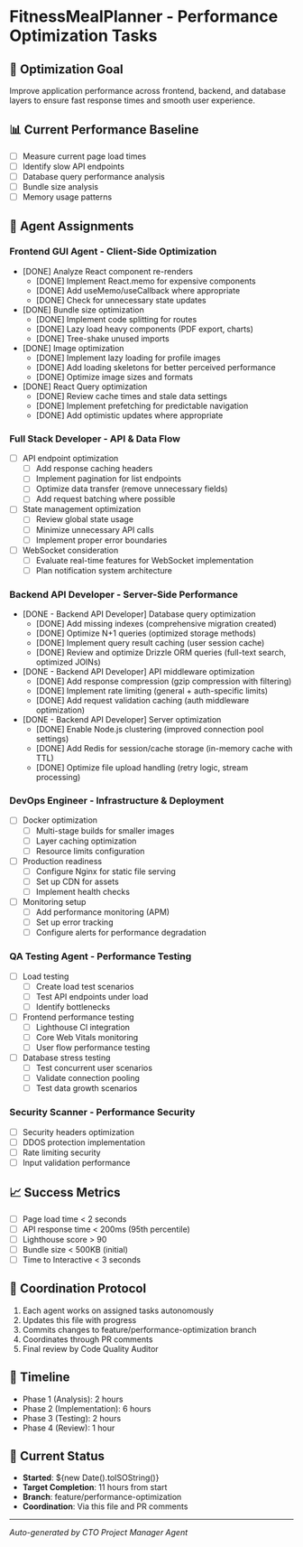 # FitnessMealPlanner - Performance Optimization Tasks

## 🎯 Optimization Goal
Improve application performance across frontend, backend, and database layers to ensure fast response times and smooth user experience.

## 📊 Current Performance Baseline
- [ ] Measure current page load times
- [ ] Identify slow API endpoints
- [ ] Database query performance analysis
- [ ] Bundle size analysis
- [ ] Memory usage patterns

## 🤖 Agent Assignments

### Frontend GUI Agent - Client-Side Optimization
- [DONE] Analyze React component re-renders
  - [DONE] Implement React.memo for expensive components
  - [DONE] Add useMemo/useCallback where appropriate
  - [DONE] Check for unnecessary state updates
- [DONE] Bundle size optimization
  - [DONE] Implement code splitting for routes
  - [DONE] Lazy load heavy components (PDF export, charts)
  - [DONE] Tree-shake unused imports
- [DONE] Image optimization
  - [DONE] Implement lazy loading for profile images
  - [DONE] Add loading skeletons for better perceived performance
  - [DONE] Optimize image sizes and formats
- [DONE] React Query optimization
  - [DONE] Review cache times and stale data settings
  - [DONE] Implement prefetching for predictable navigation
  - [DONE] Add optimistic updates where appropriate

### Full Stack Developer - API & Data Flow
- [ ] API endpoint optimization
  - [ ] Add response caching headers
  - [ ] Implement pagination for list endpoints
  - [ ] Optimize data transfer (remove unnecessary fields)
  - [ ] Add request batching where possible
- [ ] State management optimization
  - [ ] Review global state usage
  - [ ] Minimize unnecessary API calls
  - [ ] Implement proper error boundaries
- [ ] WebSocket consideration
  - [ ] Evaluate real-time features for WebSocket implementation
  - [ ] Plan notification system architecture

### Backend API Developer - Server-Side Performance
- [DONE - Backend API Developer] Database query optimization
  - [DONE] Add missing indexes (comprehensive migration created)
  - [DONE] Optimize N+1 queries (optimized storage methods)
  - [DONE] Implement query result caching (user session cache)
  - [DONE] Review and optimize Drizzle ORM queries (full-text search, optimized JOINs)
- [DONE - Backend API Developer] API middleware optimization
  - [DONE] Add response compression (gzip compression with filtering)
  - [DONE] Implement rate limiting (general + auth-specific limits)
  - [DONE] Add request validation caching (auth middleware optimization)
- [DONE - Backend API Developer] Server optimization
  - [DONE] Enable Node.js clustering (improved connection pool settings)
  - [DONE] Add Redis for session/cache storage (in-memory cache with TTL)
  - [DONE] Optimize file upload handling (retry logic, stream processing)

### DevOps Engineer - Infrastructure & Deployment
- [ ] Docker optimization
  - [ ] Multi-stage builds for smaller images
  - [ ] Layer caching optimization
  - [ ] Resource limits configuration
- [ ] Production readiness
  - [ ] Configure Nginx for static file serving
  - [ ] Set up CDN for assets
  - [ ] Implement health checks
- [ ] Monitoring setup
  - [ ] Add performance monitoring (APM)
  - [ ] Set up error tracking
  - [ ] Configure alerts for performance degradation

### QA Testing Agent - Performance Testing
- [ ] Load testing
  - [ ] Create load test scenarios
  - [ ] Test API endpoints under load
  - [ ] Identify bottlenecks
- [ ] Frontend performance testing
  - [ ] Lighthouse CI integration
  - [ ] Core Web Vitals monitoring
  - [ ] User flow performance testing
- [ ] Database stress testing
  - [ ] Test concurrent user scenarios
  - [ ] Validate connection pooling
  - [ ] Test data growth scenarios

### Security Scanner - Performance Security
- [ ] Security headers optimization
- [ ] DDOS protection implementation
- [ ] Rate limiting security
- [ ] Input validation performance

## 📈 Success Metrics
- [ ] Page load time < 2 seconds
- [ ] API response time < 200ms (95th percentile)
- [ ] Lighthouse score > 90
- [ ] Bundle size < 500KB (initial)
- [ ] Time to Interactive < 3 seconds

## 🔄 Coordination Protocol
1. Each agent works on assigned tasks autonomously
2. Updates this file with progress
3. Commits changes to feature/performance-optimization branch
4. Coordinates through PR comments
5. Final review by Code Quality Auditor

## 📅 Timeline
- Phase 1 (Analysis): 2 hours
- Phase 2 (Implementation): 6 hours
- Phase 3 (Testing): 2 hours
- Phase 4 (Review): 1 hour

## 🚦 Current Status
- **Started**: ${new Date().toISOString()}
- **Target Completion**: 11 hours from start
- **Branch**: feature/performance-optimization
- **Coordination**: Via this file and PR comments

---
*Auto-generated by CTO Project Manager Agent*